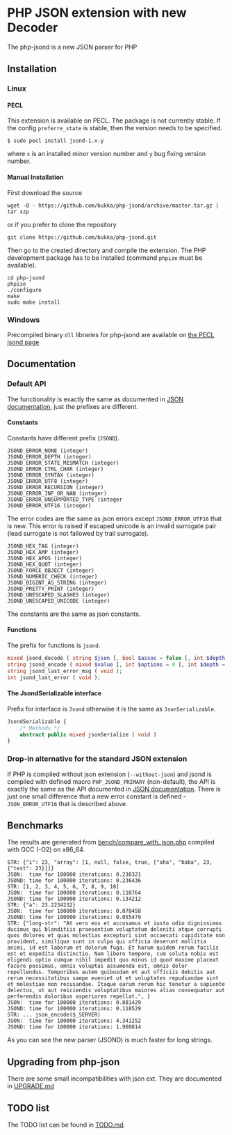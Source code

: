 # PHP JSON extension with new Decoder

The php-jsond is a new JSON parser for PHP


## Installation

### Linux

#### PECL

This extension is available on PECL. The package is not currently stable. If the config `preferre_state` is stable, then the version needs to be specified.

```
$ sudo pecl install jsond-1.x.y
```

where `x` is an installed minor version number and `y` bug fixing version number.


#### Manual Installation

First download the source
```
wget -O - https://github.com/bukka/php-jsond/archive/master.tar.gz | tar xzp
```
or if you prefer to clone the repository
```
git clone https://github.com/bukka/php-jsond.git
```

Then go to the created directory and compile the extension. The PHP development package has to be installed (command `phpize` must be available).
```
cd php-jsond
phpize
./configure
make
sudo make install
```

### Windows

Precompiled binary `dll` libraries for php-jsond are available on [the PECL jsond page](http://pecl.php.net/package/jsond).


## Documentation

### Default API

The functionality is exactly the same as documented in [JSON documentation](http://php.net/json), just the prefixes are different.


#### Constants

Constants have different prefix (`JSOND`).
```
JSOND_ERROR_NONE (integer)
JSOND_ERROR_DEPTH (integer)
JSOND_ERROR_STATE_MISMATCH (integer)
JSOND_ERROR_CTRL_CHAR (integer)
JSOND_ERROR_SYNTAX (integer)
JSOND_ERROR_UTF8 (integer)
JSOND_ERROR_RECURSION (integer)
JSOND_ERROR_INF_OR_NAN (integer)
JSOND_ERROR_UNSUPPORTED_TYPE (integer
JSOND_ERROR_UTF16 (integer)
```
The error codes are the same as json errors except `JSOND_ERROR_UTF16` that is new. This error is raised if escaped unicode is an invalid surrogate pair (lead surrogate is not fallowed by trail surrogate).

```
JSOND_HEX_TAG (integer)
JSOND_HEX_AMP (integer)
JSOND_HEX_APOS (integer)
JSOND_HEX_QUOT (integer)
JSOND_FORCE_OBJECT (integer)
JSOND_NUMERIC_CHECK (integer)
JSOND_BIGINT_AS_STRING (integer)
JSOND_PRETTY_PRINT (integer)
JSOND_UNESCAPED_SLASHES (integer)
JSOND_UNESCAPED_UNICODE (integer)
```
The constants are the same as json constants.

#### Functions

The prefix for functions is `jsond`.

```php
mixed jsond_decode ( string $json [, bool $assoc = false [, int $depth = 512 [, int $options = 0 ]]] );
string jsond_encode ( mixed $value [, int $options = 0 [, int $depth = 512 ]] );
string jsond_last_error_msg ( void );
int jsond_last_error ( void );
```

####  The JsondSerializable interface

Prefix for interface is `Jsond` otherwise it is the same as `JsonSerializable`. 

```php
JsondSerializable {
    /* Methods */
    abstract public mixed jsonSerialize ( void )
}
```


### Drop-in alternative for the standard JSON extension

If PHP is compiled without json extension (`--without-json`) and jsond is compiled with defined macro `PHP_JSOND_PRIMARY` (non-default), the API is exactly the same as the API documented in [JSON documentation](http://php.net/json). There is just one small difference that a new error constant is defined - `JSON_ERROR_UTF16` that is described above.


## Benchmarks

The results are generated from [bench/compare_with_json.php](https://github.com/bukka/php-jsond/blob/master/bench/compare_with_json.php) compiled with GCC (-O2) on x86_64.

```
STR: {"i": 23, "array": [1, null, false, true, ["aha", "baba", 23, {"test": 23}]]}
JSON:  time for 100000 iterations: 0.238321
JSOND: time for 100000 iterations: 0.236436
STR: [1, 2, 3, 4, 5, 6, 7, 8, 9, 10]
JSON:  time for 100000 iterations: 0.110764
JSOND: time for 100000 iterations: 0.134212
STR: {"a": 23.2234232}
JSON:  time for 100000 iterations: 0.078458
JSOND: time for 100000 iterations: 0.055479
STR: {"long-str": "At vero eos et accusamus et iusto odio dignissimos ducimus qui blanditiis praesentium voluptatum deleniti atque corrupti quos dolores et quas molestias excepturi sint occaecati cupiditate non provident, similique sunt in culpa qui officia deserunt mollitia animi, id est laborum et dolorum fuga. Et harum quidem rerum facilis est et expedita distinctio. Nam libero tempore, cum soluta nobis est eligendi optio cumque nihil impedit quo minus id quod maxime placeat facere possimus, omnis voluptas assumenda est, omnis dolor repellendus. Temporibus autem quibusdam et aut officiis debitis aut rerum necessitatibus saepe eveniet ut et voluptates repudiandae sint et molestiae non recusandae. Itaque earum rerum hic tenetur a sapiente delectus, ut aut reiciendis voluptatibus maiores alias consequatur aut perferendis doloribus asperiores repellat.", }
JSON:  time for 100000 iterations: 0.881429
JSOND: time for 100000 iterations: 0.118529
STR: ... json_encode($_SERVER)
JSON:  time for 100000 iterations: 4.341252
JSOND: time for 100000 iterations: 1.960814
```

As you can see the new parser (JSOND) is much faster for long strings.


## Upgrading from php-json

There are some small incompatibilities with json ext. They are documented in [UPGRADE.md](https://github.com/bukka/php-jsond/blob/master/TODO.md)

## TODO list

The TODO list can be found in [TODO.md](https://github.com/bukka/php-jsond/blob/master/TODO.md).

